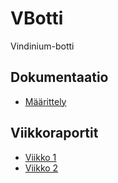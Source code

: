 # VBotti
Vindinium-botti

## Dokumentaatio
- [Määrittely](dokumentaatio/määrittely.md)

## Viikkoraportit
- [Viikko 1](dokumentaatio/viikkoraportti1.md)
- [Viikko 2](dokumentaatio/viikkoraportti2.md)
